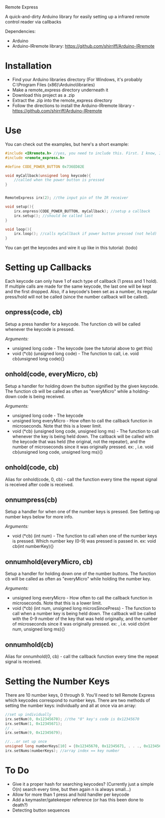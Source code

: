 Remote Express

A quick-and-dirty Arduino library for easily setting up a infrared remote control reader via callbacks

Dependencies:
* Arduino
* Arduino-IRremote library: https://github.com/shirriff/Arduino-IRremote


Installation
============
* Find your Arduino libraries directory (For Windows, it's probably C:\Program Files (x86)\Arduino\libraries\)
* Make a remote_express directory underneath it
* Download this project as a .zip
* Extract the .zip into the remote_express directory
* Follow the directions to install the Arduino-IRremote library - https://github.com/shirriff/Arduino-IRremote

Use
===
You can check out the examples, but here's a short example:

```c++
#include <IRremote.h> //yes, you need to include this. First. I know, I know.
#include <remote_express.h>

#define CODE_POWER_BUTTON 0x736ED82E

void myCallback(unsigned long keycode){
	//called when the power button is pressed
}


RemoteExpress irx(2); //the input pin of the IR receiver

void setup(){
	irx.onpress(CODE_POWER_BUTTON, myCallback); //setup a callback
	irx.setup(); //should be called last
}

void loop(){
	irx.loop(); //calls myCallback if power button pressed (not held)
}

```

You can get the keycodes and wire it up like in this tutorial: (todo)

Setting up Callbacks
====================
Each keycode can only have 1 of each type of callback (1 press and 1 hold). If multiple calls are made for the same keycode, the last one will be kept and the first dropped. Also, if a keycode's been set as a number, its regular press/hold will not be called (since the number callback will be called).

onpress(code, cb)
-----------------
Setup a press handler for a keycode. The function cb will be called whenever the keycode is pressed.

_Arguments:_
* unsigned long code - The keycode (see the tutorial above to get this)
* void (*cb) (unsigned long code) - The function to call, i.e. void cb(unsigned long code){}

onhold(code, everyMicro, cb)
----------------------------
Setup a handler for holding down the button signified by the given keycode. The function cb will be called as often as "everyMicro" while a holding-down code is being received. 

_Arguments:_
* unsigned long code - The keycode
* unsigned long everyMicro - How often to call the callback function in microseconds. Note that this is a lower limit.
* void (*cb) (unsigned long code, unsigned long ms) - The function to call whenever the key is being held down. The callback will be called with the keycode that was held (the original, not the repeater), and the number of microseconds since it was originally pressed. ex: , i.e. void cb(unsigned long code, unsigned long ms){}

onhold(code, cb)
----------------
Alias for onhold(code, 0, cb) - call the function every time the repeat signal is received after code is received.

onnumpress(cb)
--------------
Setup a handler for when one of the number keys is pressed. See Setting up number keys below for more info.

_Arguments:_
* void (*cb) (int num) - The function to call when one of the number keys is pressed. Which number key (0-9) was pressed is passed in. ex: void cb(int numberKey){}

onnumhold(everyMicro, cb)
-------------------------
Setup a handler for holding down one of the number buttons. The function cb will be called as often as "everyMicro" while holding the number key.

_Arguments:_
* unsigned long everyMicro - How often to call the callback function in microseconds. Note that this is a lower limit.
* void (*cb) (int num, unsigned long microsSincePress) - The function to call when a number key is being held down. The callback will be called with the 0-9 number of the key that was held originally, and the number of microseconds since it was originally pressed. ex: , i.e. void cb(int num, unsigned long ms){}

onnumhold(cb)
-------------
Alias for onnumhold(0, cb) - call the callback function every time the repeat signal is received.


Setting the Number Keys
=======================
There are 10 number keys, 0 through 9. You'll need to tell Remote Express which keycodes correspond to number keys. There are two methods of setting the number keys: individually and all at once via an array:

```c++
//set up individually
irx.setNum(0, 0x12345670); //the "0" key's code is 0x12345670
irx.setNum(1, 0x12345671);
// .  .  .
irx.setNum(9, 0x12345679);

//...or set up once
unsigned long numberKeys[10] = {0x12345670, 0x12345671, . . ., 0x12345679};
irx.setNums(numberKeys); //array index == key number

```

To Do
=====
* Give it a proper hash for searching keycodes? (Currently just a simple O(n) search every time, but then again n is always small...)
* Allow for more than 1 press and hold handler per keycode
* Add a keymaster/gatekeeper reference (or has this been done to death?)
* Detecting button sequences 


